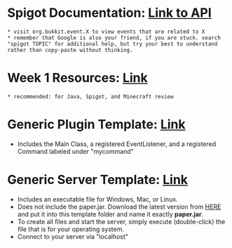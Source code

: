 # Spigot Documentation: [Link to API](https://hub.spigotmc.org/javadocs/spigot/)
    * visit org.bukkit.event.X to view events that are related to X
    * remember that Google is also your friend, if you are stuck. search "spigot TOPIC" for additional help, but try your best to understand rather than copy-paste without thinking.

# Week 1 Resources: [Link](https://docs.google.com/document/d/1d_jIQ9qtlgppQgexXrB5egKXBdNyuA__BPb66UPD9zg/edit?usp=sharing)
    * recommended: for Java, Spigot, and Minecraft review

# Generic Plugin Template: [Link](https://drive.google.com/uc?export=download&id=1o4HmVgx_Xh_lbWa_GSFml01c7f8ifJx1)
* Includes the Main Class, a registered EventListener, and a registered Command labeled under "mycommand"

# Generic Server Template: [Link](https://drive.google.com/uc?export=download&id=1Giko7Kw7wq93G7w1BG178n4U345aiHsA)
* Includes an executable file for Windows, Mac, or Linux.
* Does not include the paper.jar. Download the latest version from [HERE](https://papermc.io/downloads) and put it into this template folder and name it exactly **paper.jar**.
* To create all files and start the server, simply execute (double-click) the file that is for your operating system. 
* Connect to your server via "localhost"